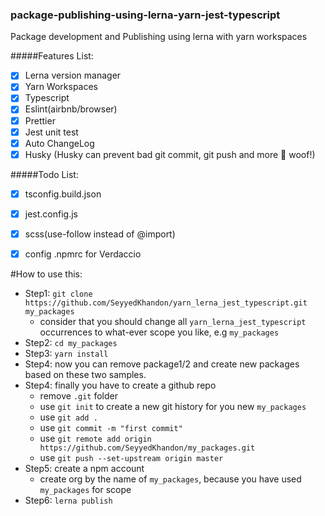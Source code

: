 ### package-publishing-using-lerna-yarn-jest-typescript

Package development and Publishing using lerna with yarn workspaces


#####Features List:

- [x] Lerna version manager
- [x] Yarn Workspaces
- [x] Typescript
- [x] Eslint(airbnb/browser)
- [x] Prettier
- [x] Jest unit test
- [x] Auto ChangeLog
- [x] Husky (Husky can prevent bad git commit, git push and more 🐶 woof!)

#####Todo List:

- [x] tsconfig.build.json
- [x] jest.config.js
- [x] scss(use-follow instead of @import) 
- [x] config .npmrc for Verdaccio



#How to use this:

- Step1: `git clone https://github.com/SeyyedKhandon/yarn_lerna_jest_typescript.git my_packages`
  - consider that you should change all `yarn_lerna_jest_typescript` occurrences to what-ever scope you like, e.g `my_packages`
- Step2: `cd my_packages`
- Step3: `yarn install`
- Step4: now you can remove package1/2 and create new packages based on these two samples.
- Step4: finally you have to create a github repo
  - remove `.git` folder
  - use `git init` to create a new git history for you new `my_packages`
  - use `git add .`
  - use `git commit -m "first commit"`
  - use `git remote add origin https://github.com/SeyyedKhandon/my_packages.git`
  - use `git push --set-upstream origin master`
- Step5: create a npm account
  - create org by the name of `my_packages`, because you have used `my_packages` for scope
- Step6: `lerna publish`

